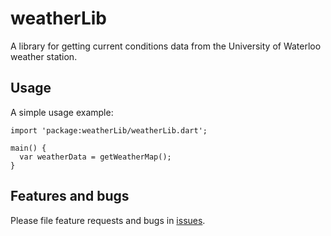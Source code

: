 # weatherLib

A library for getting current conditions data from 
the University of Waterloo weather station.

## Usage

A simple usage example:

    import 'package:weatherLib/weatherLib.dart';

    main() {
      var weatherData = getWeatherMap();
    }

## Features and bugs

Please file feature requests and bugs in [issues](https://github.com/tarobins/weather_lib/issues).



